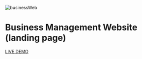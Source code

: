 ![businessWeb](https://user-images.githubusercontent.com/69011963/201706664-6adbf049-4831-43e0-9458-5a441a8b3145.jpg)

# Business Management Website (landing page)

[LIVE DEMO](https://rustamxon7.github.io/BusinessManagementWeb/)
